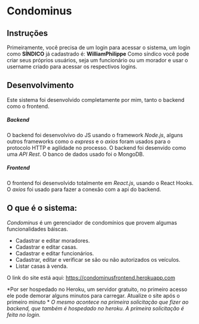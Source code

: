 # Condominus

## Instruções
Primeiramente, você precisa de um login para acessar o sistema, um login como **SÍNDICO** já cadastrado é: **WilliamPhilippe**
Como síndico você pode criar seus próprios usuários, seja um funcionário ou um morador e usar o username criado para acessar os
respectivos logins.

## Desenvolvimento
Este sistema foi desenvolvido completamente por mim, tanto o backend como o frontend.
##### Backend
O backend foi desenvolvivo do JS usando o framework *Node.js*, alguns outros frameworks como o *express* e o *axios* foram usados para
o protocolo HTTP e agilidade no processo. O backend foi desenvido como uma *API Rest*.
O banco de dados usado foi o MongoDB.
##### Frontend
O frontend foi desenvolvido totalmente em *React.js*, usando o React Hooks. O *axios* foi usado para fazer a conexão com a api do backend. 

## O que é o sistema:
*Condominus* é um gerenciador de condomínios que provem algumas funcionalidades báiscas.
* Cadastrar e editar moradores.
* Cadastrar e editar casas.
* Cadastrar e editar funcionários.
* Cadastrar, editar e verificar se são ou não autorizados os veículos.
* Listar casas à venda.

O link do site está aqui: https://condominusfrontend.herokuapp.com

*Por ser hospedado no Heroku, um servidor gratuito, no primeiro acesso ele pode demorar alguns minutos para carregar. Atualize o site após o primeiro minuto *
*O mesmo acontece na primeira solicitação que fizer ao backend, que também é hospedado no heroku. A primeira solicitação é feita no login.*
